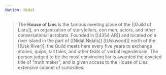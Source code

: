 ```yaml
---
Nation: Nidal
---
```


> The **House of Lies** is the famous meeting place of the [[Guild of Liars]], an organization of storytellers, con men, actors, and other conversational acrobats. Founded in [[4354 AR]] and located on a river island in the part of [[Nidal|Nidals]] [[Uskwood]] north of the [[Usk River]], the Guild meets here every five years to exchange stories, quips, tall tales, and other feats of verbal legerdemain. The person judged to be the most convincing liar is awarded the coveted title of "truth maker", and is given access to the House of Lies' extensive cabinet of curiosities.








